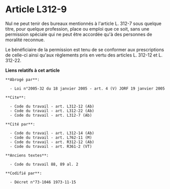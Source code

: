 # Article L312-9

Nul ne peut tenir des bureaux mentionnés à l'article L. 312-7 sous quelque titre, pour quelque profession, place ou emploi
que ce soit, sans une permission spéciale qui ne peut être accordée qu'à des personnes de moralité reconnue.

Le bénéficiaire de la permission est tenu de se conformer aux prescriptions de celle-ci ainsi qu'aux règlements pris en vertu
des articles L. 312-12 et L. 312-22.

**Liens relatifs à cet article**

	**Abrogé par**:

	  - Loi n°2005-32 du 18 janvier 2005 - art. 4 (V) JORF 19 janvier 2005

	**Cite**:

	  - Code du travail - art. L312-12 (Ab)
	  - Code du travail - art. L312-22 (Ab)
	  - Code du travail - art. L312-7 (Ab)

	**Cité par**:

	  - Code du travail - art. L312-14 (Ab)
	  - Code du travail - art. L762-11 (M)
	  - Code du travail - art. R312-12 (Ab)
	  - Code du travail - art. R361-2 (VT)

	**Anciens textes**:

	  - Code du travail 88, 89 al. 2

	**Codifié par**:

	  - Décret n°73-1046 1973-11-15
